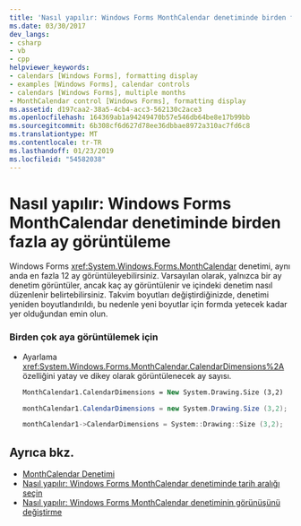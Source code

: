 ```yaml
---
title: 'Nasıl yapılır: Windows Forms MonthCalendar denetiminde birden fazla ay görüntüleme'
ms.date: 03/30/2017
dev_langs:
- csharp
- vb
- cpp
helpviewer_keywords:
- calendars [Windows Forms], formatting display
- examples [Windows Forms], calendar controls
- calendars [Windows Forms], multiple months
- MonthCalendar control [Windows Forms], formatting display
ms.assetid: d197caa2-38a5-4cb4-acc3-562130c2ace3
ms.openlocfilehash: 164369ab1a94249470b57e546db64be8e17b99bb
ms.sourcegitcommit: 6b308cf6d627d78ee36dbbae8972a310ac7fd6c8
ms.translationtype: MT
ms.contentlocale: tr-TR
ms.lasthandoff: 01/23/2019
ms.locfileid: "54582038"
---
```

# <a name="how-to-display-more-than-one-month-in-the-windows-forms-monthcalendar-control"></a>Nasıl yapılır: Windows Forms MonthCalendar denetiminde birden fazla ay görüntüleme
Windows Forms <xref:System.Windows.Forms.MonthCalendar> denetimi, aynı anda en fazla 12 ay görüntüleyebilirsiniz. Varsayılan olarak, yalnızca bir ay denetim görüntüler, ancak kaç ay görüntülenir ve içindeki denetim nasıl düzenlenir belirtebilirsiniz. Takvim boyutları değiştirdiğinizde, denetimi yeniden boyutlandırıldı, bu nedenle yeni boyutlar için formda yetecek kadar yer olduğundan emin olun.  
  
### <a name="to-display-multiple-months"></a>Birden çok aya görüntülemek için  
  
-   Ayarlama <xref:System.Windows.Forms.MonthCalendar.CalendarDimensions%2A> özelliğini yatay ve dikey olarak görüntülenecek ay sayısı.  
  
    ```vb  
    MonthCalendar1.CalendarDimensions = New System.Drawing.Size (3,2)  
    ```  
  
    ```csharp  
    monthCalendar1.CalendarDimensions = new System.Drawing.Size (3,2);  
    ```  
  
    ```cpp  
    monthCalendar1->CalendarDimensions = System::Drawing::Size (3,2);  
    ```  
  
## <a name="see-also"></a>Ayrıca bkz.
- [MonthCalendar Denetimi](../../../../docs/framework/winforms/controls/monthcalendar-control-windows-forms.md)
- [Nasıl yapılır: Windows Forms MonthCalendar denetiminde tarih aralığı seçin](../../../../docs/framework/winforms/controls/how-to-select-a-range-of-dates-in-the-windows-forms-monthcalendar-control.md)
- [Nasıl yapılır: Windows Forms MonthCalendar denetiminin görünüşünü değiştirme](../../../../docs/framework/winforms/controls/how-to-change-monthcalendar-control-appearance.md)
